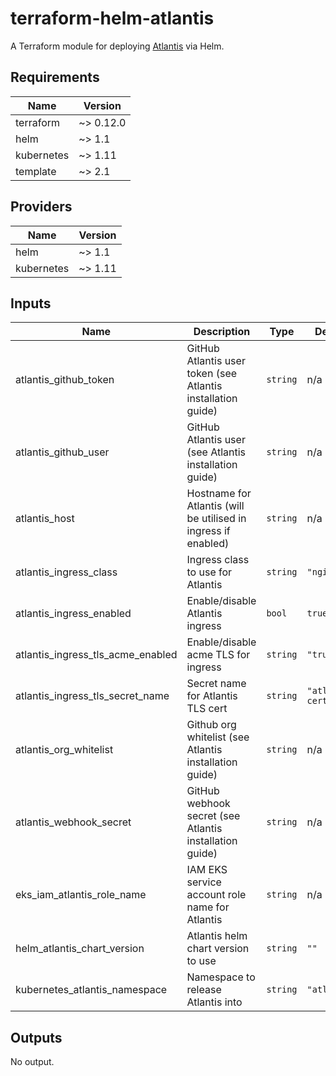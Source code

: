 # terraform-helm-atlantis

A Terraform module for deploying [Atlantis](https://www.runatlantis.io/) via Helm.

## Requirements

| Name       | Version   |
| ---------- | --------- |
| terraform  | ~> 0.12.0 |
| helm       | ~> 1.1    |
| kubernetes | ~> 1.11   |
| template   | ~> 2.1    |

## Providers

| Name       | Version |
| ---------- | ------- |
| helm       | ~> 1.1  |
| kubernetes | ~> 1.11 |

## Inputs

| Name                              | Description                                                    | Type     | Default           | Required |
| --------------------------------- | -------------------------------------------------------------- | -------- | ----------------- | :------: |
| atlantis_github_token             | GitHub Atlantis user token (see Atlantis installation guide)   | `string` | n/a               |   yes    |
| atlantis_github_user              | GitHub Atlantis user (see Atlantis installation guide)         | `string` | n/a               |   yes    |
| atlantis_host                     | Hostname for Atlantis (will be utilised in ingress if enabled) | `string` | n/a               |   yes    |
| atlantis_ingress_class            | Ingress class to use for Atlantis                              | `string` | `"nginx"`         |    no    |
| atlantis_ingress_enabled          | Enable/disable Atlantis ingress                                | `bool`   | `true`            |    no    |
| atlantis_ingress_tls_acme_enabled | Enable/disable acme TLS for ingress                            | `string` | `"true"`          |    no    |
| atlantis_ingress_tls_secret_name  | Secret name for Atlantis TLS cert                              | `string` | `"atlantis-cert"` |    no    |
| atlantis_org_whitelist            | Github org whitelist (see Atlantis installation guide)         | `string` | n/a               |   yes    |
| atlantis_webhook_secret           | GitHub webhook secret (see Atlantis installation guide)        | `string` | n/a               |   yes    |
| eks_iam_atlantis_role_name        | IAM EKS service account role name for Atlantis                 | `string` | n/a               |   yes    |
| helm_atlantis_chart_version       | Atlantis helm chart version to use                             | `string` | `""`              |    no    |
| kubernetes_atlantis_namespace     | Namespace to release Atlantis into                             | `string` | `"atlantis"`      |    no    |

## Outputs

No output.
